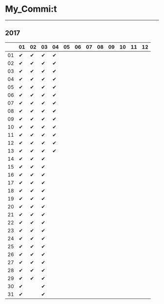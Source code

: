 # My_Commi:t

---

## 2017

|  |01|02|03|04|05|06|07|08|09|10|11|12|
|----|----|----|----|----|----|----|----|----|----|----|----|----|
|01|✔ |✔ |✔ |✔ |  |  |  |  |  |  |  |  |
|02|✔ |✔ |✔ |✔ |  |  |  |  |  |  |  |  |
|03|✔ |✔ |✔ |✔ |  |  |  |  |  |  |  |  |
|04|✔ |✔ |✔ |✔ |  |  |  |  |  |  |  |  |
|05|✔ |✔ |✔ |✔ |  |  |  |  |  |  |  |  |
|06|✔ |✔ |✔ |✔ |  |  |  |  |  |  |  |  |
|07|✔ |✔ |✔ |✔ |  |  |  |  |  |  |  |  |
|08|✔ |✔ |✔ |✔ |  |  |  |  |  |  |  |  |
|09|✔ |✔ |✔ |✔ |  |  |  |  |  |  |  |  |
|10|✔ |✔ |✔ |✔ |  |  |  |  |  |  |  |  |
|11|✔ |✔ |✔ |✔ |  |  |  |  |  |  |  |  |
|12|✔ |✔ |✔ |✔ |  |  |  |  |  |  |  |  |
|13|✔ |✔ |✔ |✔ |  |  |  |  |  |  |  |  |
|14|✔ |✔ |✔ |  |  |  |  |  |  |  |  |  |
|15|✔ |✔ |✔ |  |  |  |  |  |  |  |  |  |
|16|✔ |✔ |✔ |  |  |  |  |  |  |  |  |  |
|17|✔ |✔ |✔ |  |  |  |  |  |  |  |  |  |
|18|✔ |✔ |✔ |  |  |  |  |  |  |  |  |  |
|19|✔ |✔ |✔ |  |  |  |  |  |  |  |  |  |
|20|✔ |✔ |✔ |  |  |  |  |  |  |  |  |  |
|21|✔ |✔ |✔ |  |  |  |  |  |  |  |  |  |
|22|✔ |✔ |✔ |  |  |  |  |  |  |  |  |  |
|23|✔ |✔ |✔ |  |  |  |  |  |  |  |  |  |
|24|✔ |✔ |✔ |  |  |  |  |  |  |  |  |  |
|25|✔ |✔ |✔ |  |  |  |  |  |  |  |  |  |
|26|✔ |✔ |✔ |  |  |  |  |  |  |  |  |  |
|27|✔ |✔ |✔ |  |  |  |  |  |  |  |  |  |
|28|✔ |✔ |✔ |  |  |  |  |  |  |  |  |  |
|29|✔ |✔ |✔ |  |  |  |  |  |  |  |  |  |
|30|✔ |  |✔ |  |  |  |  |  |  |  |  |  |
|31|✔ |  |✔ |  |  |  |  |  |  |  |  |  |
